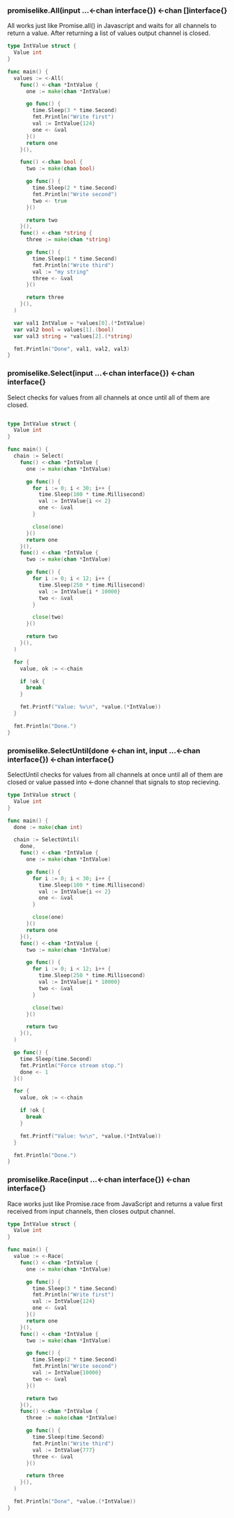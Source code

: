 ### promiselike.All(input ...<-chan interface{}) <-chan []interface{}
All works just like Promise.all() in Javascript and waits for all channels to return a value.
After returning a list of values output channel is closed.
```go
type IntValue struct {
  Value int
}

func main() {
  values := <-All(
    func() <-chan *IntValue {
      one := make(chan *IntValue)

      go func() {
        time.Sleep(3 * time.Second)
        fmt.Println("Write first")
        val := IntValue{124}
        one <- &val
      }()
      return one
    }(),

    func() <-chan bool {
      two := make(chan bool)

      go func() {
        time.Sleep(2 * time.Second)
        fmt.Println("Write second")
        two <- true
      }()

      return two
    }(),
    func() <-chan *string {
      three := make(chan *string)

      go func() {
        time.Sleep(1 * time.Second)
        fmt.Println("Write third")
        val := "my string"
        three <- &val
      }()

      return three
    }(),
  )

  var val1 IntValue = *values[0].(*IntValue)
  var val2 bool = values[1].(bool)
  var val3 string = *values[2].(*string)

  fmt.Println("Done", val1, val2, val3)
}
```

### promiselike.Select(input ...<-chan interface{}) <-chan interface{}
Select checks for values from all channels at once until all of them are closed.
```go

type IntValue struct {
  Value int
}

func main() {
  chain := Select(
    func() <-chan *IntValue {
      one := make(chan *IntValue)

      go func() {
        for i := 0; i < 30; i++ {
          time.Sleep(100 * time.Millisecond)
          val := IntValue{i << 2}
          one <- &val
        }

        close(one)
      }()
      return one
    }(),
    func() <-chan *IntValue {
      two := make(chan *IntValue)

      go func() {
        for i := 0; i < 12; i++ {
          time.Sleep(250 * time.Millisecond)
          val := IntValue{i * 10000}
          two <- &val
        }

        close(two)
      }()

      return two
    }(),
  )

  for {
    value, ok := <-chain

    if !ok {
      break
    }

    fmt.Printf("Value: %v\n", *value.(*IntValue))
  }

  fmt.Println("Done.")
}
```

### promiselike.SelectUntil(done <-chan int, input ...<-chan interface{}) <-chan interface{}
SelectUntil checks for values from all channels at once until all of them are closed or value passed into <-done channel that signals to stop recieving.
```go
type IntValue struct {
  Value int
}

func main() {
  done := make(chan int)

  chain := SelectUntil(
    done,
    func() <-chan *IntValue {
      one := make(chan *IntValue)

      go func() {
        for i := 0; i < 30; i++ {
          time.Sleep(100 * time.Millisecond)
          val := IntValue{i << 2}
          one <- &val
        }

        close(one)
      }()
      return one
    }(),
    func() <-chan *IntValue {
      two := make(chan *IntValue)

      go func() {
        for i := 0; i < 12; i++ {
          time.Sleep(250 * time.Millisecond)
          val := IntValue{i * 10000}
          two <- &val
        }

        close(two)
      }()

      return two
    }(),
  )

  go func() {
    time.Sleep(time.Second)
    fmt.Println("Force stream stop.")
    done <- 1
  }()

  for {
    value, ok := <-chain

    if !ok {
      break
    }

    fmt.Printf("Value: %v\n", *value.(*IntValue))
  }

  fmt.Println("Done.")
}
```

### promiselike.Race(input ...<-chan interface{}) <-chan interface{}
Race works just like Promise.race from JavaScript and returns a value first received from input channels, then closes output channel.
```go
type IntValue struct {
  Value int
}

func main() {
  value := <-Race(
    func() <-chan *IntValue {
      one := make(chan *IntValue)

      go func() {
        time.Sleep(3 * time.Second)
        fmt.Println("Write first")
        val := IntValue{124}
        one <- &val
      }()
      return one
    }(),
    func() <-chan *IntValue {
      two := make(chan *IntValue)

      go func() {
        time.Sleep(2 * time.Second)
        fmt.Println("Write second")
        val := IntValue{10000}
        two <- &val
      }()

      return two
    }(),
    func() <-chan *IntValue {
      three := make(chan *IntValue)

      go func() {
        time.Sleep(time.Second)
        fmt.Println("Write third")
        val := IntValue{777}
        three <- &val
      }()

      return three
    }(),
  )

  fmt.Println("Done", *value.(*IntValue))
}
```
